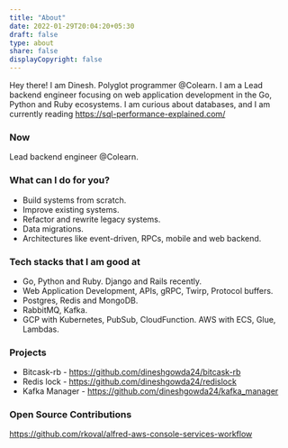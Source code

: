 ```yaml
---
title: "About"
date: 2022-01-29T20:04:20+05:30
draft: false
type: about
share: false
displayCopyright: false
---
```


Hey there!
I am Dinesh.
Polyglot programmer @Colearn.
I am a Lead backend engineer focusing on web application development in the Go, Python and Ruby ecosystems.
I am curious about databases, and I am currently reading <https://sql-performance-explained.com/>

### Now

Lead backend engineer @Colearn.

### What can I do for you?

- Build systems from scratch.
- Improve existing systems.
- Refactor and rewrite legacy systems.
- Data migrations.
- Architectures like event-driven, RPCs, mobile and web backend.

### Tech stacks that I am good at

- Go, Python and Ruby. Django and Rails recently.
- Web Application Development, APIs, gRPC, Twirp, Protocol buffers.
- Postgres, Redis and MongoDB.
- RabbitMQ, Kafka.
- GCP with Kubernetes, PubSub, CloudFunction. AWS with ECS, Glue, Lambdas.

### Projects

- Bitcask-rb - <https://github.com/dineshgowda24/bitcask-rb>
- Redis lock - <https://github.com/dineshgowda24/redislock>
- Kafka Manager - <https://github.com/dineshgowda24/kafka_manager>

### Open Source Contributions

<https://github.com/rkoval/alfred-aws-console-services-workflow>